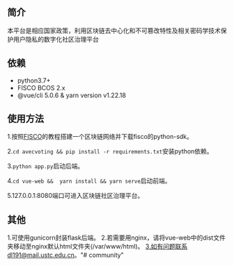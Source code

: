 ## 简介
本平台是相应国家政策，利用区块链去中心化和不可篡改特性及相关密码学技术保护用户隐私的数字化社区治理平台

## 依赖
+ python3.7+
+ FISCO BCOS 2.x
+ @vue/cli 5.0.6 & yarn version v1.22.18

## 使用方法
1.按照[FISCO](https://fisco-bcos-documentation.readthedocs.io/zh_CN/latest/index.html)的教程搭建一个区块链网络并下载fisco的python-sdk。

2.`cd avecvoting && pip install -r requirements.txt`安装python依赖。

3.`python app.py`启动后端。

4.`cd vue-web &&  yarn install && yarn serve`启动前端。

5.127.0.0.1:8080端口可进入区块链社区治理平台。

## 其他
1.可使用gunicorn封装flask后端。
2.若需要用nginx，请将vue-web中的dist文件夹移动至nginx默认html文件夹(/var/www/html)。
3.如有问题联系dl191@mail.ustc.edu.cn。"# community" 
